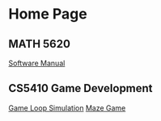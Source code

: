# Home Page

## MATH 5620
[Software Manual](https://philipnelson5.github.io/MATH5620/SoftwareManual)

## CS5410 Game Development
[Game Loop Simulation](https://philipnelson5.github.io/class-projects/CS5410_GameDev/1-GameLoop/index.html)
[Maze Game](https://philipnelson5.github.io/class-projects/CS5410_GameDev/2-Maze/index.html)
